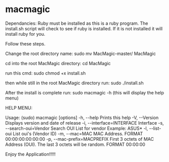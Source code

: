 # macmagic

Dependancies:
	Ruby must be installed as this is a ruby program.  The install.sh script will check to see if ruby is installed.  If it is not installed it will install ruby for you.

Follow these steps.

Change the root directory name: sudo mv MacMagic-master/ MacMagic

cd into the root MacMagic directory: cd MacMagic

run this cmd: sudo chmod +x install.sh

then while still in the root MacMagic directory run: sudo ./install.sh

After the install is complete run: sudo macmagic -h (this will display the help menu)

HELP MENU:

Usage: (sudo) macmagic [options]
    -h, --help                       Prints this help
    -V, --Version                    Displays version and date of release
    -i, --interface=INTERFACE        Interface
    -s, --search-oui=Vendor          Search OUI List for vendor Example: ASUS*
    -l, --list-oui                   List oui's (Vendor ID)
    -m, --mac=MAC                    MAC Address. FORMAT 00:00:00:00:00:00
    -p, --mac-prefix=MACPREFIX       First 3 octets of MAC Address (OUI). The last 3 octets will be random. FORMAT 00:00:00

Enjoy the Application!!!!!

